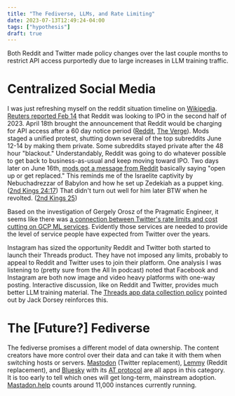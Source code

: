 ```yaml
---
title: "The Fediverse, LLMs, and Rate Limiting"
date: 2023-07-13T12:49:24-04:00
tags: ["hypothesis"]
draft: true
---
```


Both Reddit and Twitter made policy changes over the last couple months to restrict API access purportedly due to large increases in LLM training traffic.

# Centralized Social Media

I was just refreshing myself on the reddit situation timeline on [Wikipedia](https://en.wikipedia.org/wiki/2023_Reddit_API_controversy). [Reuters reported Feb 14](https://www.reuters.com/technology/reddit-aims-ipo-second-half-2023-information-2023-02-14/) that Reddit was looking to IPO in the second half of 2023. April 18th brought the announcement that Reddit would be charging for API access after a 60 day notice period ([Reddit](https://www.redditinc.com/blog/2023apiupdates), [The Verge](https://www.reuters.com/technology/reddit-aims-ipo-second-half-2023-information-2023-02-14/)). Mods staged a unified protest, shutting down several of the top subreddits June 12-14 by making them private. Some subreddits stayed private after the 48 hour "blackout." Understandably, Reddit was going to do whatever possible to get back to business-as-usual and keep moving toward IPO. Two days later on June 16th, [mods got a message from Reddit](https://www.theverge.com/2023/6/16/23763538/reddit-blackout-api-protest-mod-replacement-threat) basically saying "open up or get replaced." This reminds me of the Israelite captivity by Nebuchadrezzar of Babylon and how he set up Zedekiah as a puppet king. ([2nd Kings 24:17](https://www.bible.com/bible/59/2KI.24.ESV)) That didn't turn out well for him later BTW when he revolted. ([2nd Kings 25](https://www.bible.com/bible/59/2KI.25.ESV))

Based on the investigation of Gergely Orosz of the Pragmatic Engineer, it seems like there was [a connection between Twitter's rate limits and cost cutting on GCP ML services](https://blog.pragmaticengineer.com/twitter-vs-instagram-threads/). Evidently those services are needed to provide the level of service people have expected from Twitter over the years.

Instagram has sized the opportunity Reddit and Twitter both started to launch their Threads product. They have not imposed any limits, probably to appeal to Reddit and Twitter uses to join their platform. One analysis I was listening to (pretty sure from the All In podcast) noted that Facebook and Instagram are both now image and video heavy platforms with one-way posting. Interactive discussion, like on Reddit and Twitter, provides much better LLM training material. The [Threads app data collection policy](https://twitter.com/jack/status/1676018291918372864) pointed out by Jack Dorsey reinforces this.

# The [Future?] Fediverse

The fediverse promises a different model of data ownership. The content creators have more control over their data and can take it with them when switching hosts or servers. [Mastodon](https://mastodon.social/) (Twitter replacement), [Lemmy](https://join-lemmy.org/) (Reddit replacement), and [Bluesky](https://blueskyweb.xyz/) with its [AT protocol](https://atproto.com/) are all apps in this category. It is too early to tell which ones will get long-term, mainstream adoption. [Mastadon.help](https://mastodon.help/instances) counts around 11,000 instances currently running.
